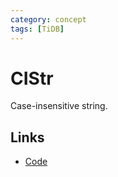 ```yaml
---
category: concept
tags: [TiDB]
---
```

# CIStr

Case-insensitive string.

## Links

- [Code](https://github.com/pingcap/parser/blob/44f6be1df1c40f366a708a5c3bb88e9a64482e44/model/model.go#L1016)
